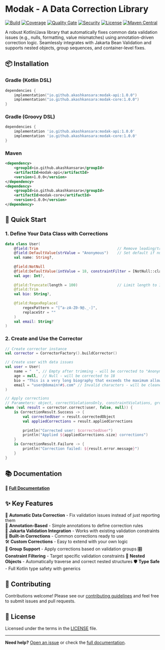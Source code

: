 # Modak - A Data Correction Library

[![Build](https://github.com/akash-kansara/modak/actions/workflows/ci.yml/badge.svg)](https://github.com/akash-kansara/modak/actions)
[![Coverage](https://sonarcloud.io/api/project_badges/measure?project=akash-kansara_modak&metric=coverage)](https://sonarcloud.io/summary/new_code?id=akash-kansara_modak)
[![Quality Gate](https://sonarcloud.io/api/project_badges/measure?project=akash-kansara_modak&metric=alert_status)](https://sonarcloud.io/summary/new_code?id=akash-kansara_modak)
[![Security](https://sonarcloud.io/api/project_badges/measure?project=akash-kansara_modak&metric=security_rating)](https://sonarcloud.io/summary/new_code?id=akash-kansara_modak)
[![License](https://img.shields.io/github/license/akash-kansara/modak)](LICENSE)
[![Maven Central](https://img.shields.io/maven-central/v/io.github.akashkansara/modak)](https://search.maven.org/search?q=g:io.github.akashkansara)

A robust Kotlin/Java library that automatically fixes common data validation issues (e.g., nulls, formatting, value mismatches) using annotation-driven correction logic. Seamlessly integrates with Jakarta Bean Validation and supports nested objects, group sequences, and container-level fixes.

## 📦 Installation

### Gradle (Kotlin DSL)
```kotlin
dependencies {
    implementation("io.github.akashkansara:modak-api:1.0.0")
    implementation("io.github.akashkansara:modak-core:1.0.0")
}
```

### Gradle (Groovy DSL)
```groovy
dependencies {
    implementation 'io.github.akashkansara:modak-api:1.0.0'
    implementation 'io.github.akashkansara:modak-core:1.0.0'
}
```

### Maven
```xml
<dependency>
    <groupId>io.github.akashkansara</groupId>
    <artifactId>modak-api</artifactId>
    <version>1.0.0</version>
</dependency>
<dependency>
    <groupId>io.github.akashkansara</groupId>
    <artifactId>modak-core</artifactId>
    <version>1.0.0</version>
</dependency>
```

## 🚀 Quick Start

### 1. Define Your Data Class with Corrections

```kotlin
data class User(
    @field:Trim                                    // Remove leading/trailing whitespace
    @field:DefaultValue(strValue = "Anonymous")    // Set default if null/empty
    val name: String?,
    
    @field:NotNull
    @field:DefaultValue(intValue = 18, constraintFilter = [NotNull::class])
    val age: Int?,
    
    @field:Truncate(length = 100)                  // Limit length to 100 characters
    @field:Trim
    val bio: String?,
    
    @field:RegexReplace(
        regexPattern = "[^a-zA-Z0-9@._-]", 
        replaceStr = ""
    )
    val email: String?
)
```

### 2. Create and Use the Corrector

```kotlin
// Create corrector instance
val corrector = CorrectorFactory().buildCorrector()

// Create user with data issues
val user = User(
    name = "  ", // Empty after trimming - will be corrected to "Anonymous"
    age = null,  // Null - will be corrected to 18
    bio = "This is a very long biography that exceeds the maximum allowed length and will be truncated to fit within the specified limit of 100 characters. This part will be removed.",
    email = "user@domain!#$.com" // Invalid characters - will be cleaned
)

// Apply corrections
// Parameters: object, correctViolationsOnly, constraintViolations, groups
when (val result = corrector.correct(user, false, null)) {
    is CorrectionResult.Success -> {
        val correctedUser = result.correctedObject
        val appliedCorrections = result.appliedCorrections
        
        println("Corrected user: $correctedUser")
        println("Applied ${appliedCorrections.size} corrections")
    }
    is CorrectionResult.Failure -> {
        println("Correction failed: ${result.error.message}")
    }
}
```

## 📚 Documentation

**📖 [Full Documentation](docs/API.md)**

## ✨ Key Features

🔧 **Automatic Data Correction** - Fix validation issues instead of just reporting them  
📝 **Annotation-Based** - Simple annotations to define correction rules  
🔗 **Jakarta Validation Integration** - Works with existing validation constraints  
🎯 **Built-in Corrections** - Common corrections ready to use  
🛠️ **Custom Corrections** - Easy to extend with your own logic  
👥 **Group Support** - Apply corrections based on validation groups
🎛️ **Constraint Filtering** - Target specific validation constraints
🌳 **Nested Objects** - Automatically traverse and correct nested structures
🛡️ **Type Safe** - Full Kotlin type safety with generics

## 🤝 Contributing

Contributions welcome! Please see our [contributing guidelines](CONTRIBUTING.md) and feel free to submit issues and pull requests.

## 📄 License

Licensed under the terms in the [LICENSE](LICENSE) file.

---

**Need help?** [Open an issue](https://github.com/akash-kansara/modak/issues) or check the [full documentation](docs/API.md).
